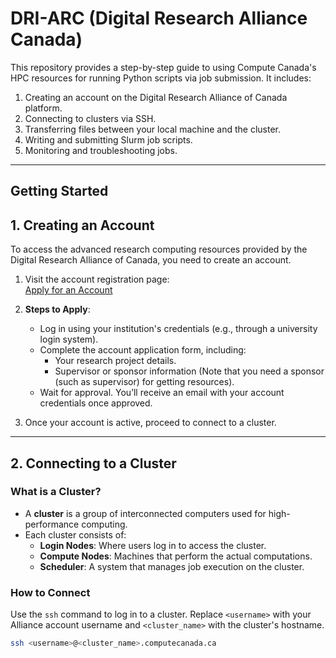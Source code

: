 # DRI-ARC (Digital Research Alliance Canada)


This repository provides a step-by-step guide to using Compute Canada's HPC resources for running Python scripts via job submission. It includes:

1. Creating an account on the Digital Research Alliance of Canada platform.
2. Connecting to clusters via SSH.
3. Transferring files between your local machine and the cluster.
4. Writing and submitting Slurm job scripts.
5. Monitoring and troubleshooting jobs.


---

## **Getting Started**

## **1. Creating an Account**

To access the advanced research computing resources provided by the Digital Research Alliance of Canada, you need to create an account.

1. Visit the account registration page:  
   [Apply for an Account](https://alliancecan.ca/en/services/advanced-research-computing/account-management/apply-account)

3. **Steps to Apply**:
   - Log in using your institution's credentials (e.g., through a university login system).
   - Complete the account application form, including:
     - Your research project details.
     - Supervisor or sponsor information (Note that you need a sponsor (such as supervisor) for getting resources).
   - Wait for approval. You’ll receive an email with your account credentials once approved.

4. Once your account is active, proceed to connect to a cluster.

---

## **2. Connecting to a Cluster**

### **What is a Cluster?**
- A **cluster** is a group of interconnected computers used for high-performance computing.
- Each cluster consists of:
  - **Login Nodes**: Where users log in to access the cluster.
  - **Compute Nodes**: Machines that perform the actual computations.
  - **Scheduler**: A system that manages job execution on the cluster.

### **How to Connect**
Use the `ssh` command to log in to a cluster. Replace `<username>` with your Alliance account username and `<cluster_name>` with the cluster's hostname.

```bash
ssh <username>@<cluster_name>.computecanada.ca
